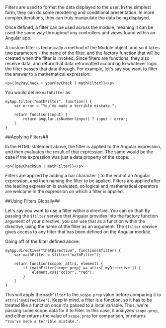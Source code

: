 Filters are used to format the data displayed to the user.  In the simplest form, they can do some reordering and conditional presentation.  In more complex iterations, they can truly manipulate the data being displayed.

Once defined, a filter can be used across the module, meaning it can be used the same way throughout any controllers and views found within an Angular app.

A custom filter is technically a method of the Module object, and so it takes two parameters - the name of the filter, and the factory function that will be created when the filter is invoked.  Since filters are functions, they also receive data, and return that data reformatted according to whatever logic the filter passes that data through.  For example, let's say you want to filter the answer to a mathematical expression:

	<p>{{myPayCheck + yourPayCheck | mathFilter}}</p>

You would define `mathFilter` as:

	myApp.filter("mathFilter", function() {
		var error = "You've made a terrible mistake.";

		return function(input) {
			return angular.isNumber(input) ? input : error;
		}
	}

##Applying Filters##

In the HTML statement above, the filter is applied to the Angular expression, and then evaluates the result of that expression. The same would be the case if the expression was just a data property of the scope:

	<p>{{payCheckSum | mathFilter}}</p>

Filters are applied by adding a bar character `|` to the end of an Angular expression, and then naming the filter to be applied.  Filters are applied after the leading expression is evaluated, so logical and mathematical operators are welcome in the expression on which a filter is applied.

##Using Filters Globally##

Let's say you want to use a filter within a directive. You can do that! By passing the `$filter` service that Angular provides into the factory function argument of your directive, you can use that as a function within the directive, using the name of the filter as an argument. The `$filter` service gives access to any filter that has been defined on the Angular module.

Going off of the filter defined above:

	myApp.directive("thatDirective", function($filter) {
		var mathFilter = $filter("mathFilter");

		return function(scope, attrs, element) {
            if (mathFilter(scope.prop) == attrs['myDirective']) {
                element.css("color", "red");
            }
        }
    }

This will apply the `mathFilter` to the `scope.prop` value before comparing it to `attrs["myDirective"]`.  Keep in mind, a filter is a function, so it has to be treated like a function once it's passed to a local variable.  Thus, we're passing some scope data for it to filter.  In this case, it analyzes `scope.prop`, and either returns the value of `scope.prop` for comparison, or returns `"You've made a terrible mistake."`.